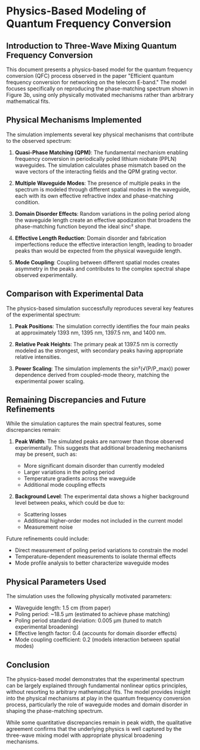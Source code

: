 # Physics-Based Modeling of Quantum Frequency Conversion

## Introduction to Three-Wave Mixing Quantum Frequency Conversion

This document presents a physics-based model for the quantum frequency conversion (QFC) process observed in the paper "Efficient quantum frequency conversion for networking on the telecom E-band." The model focuses specifically on reproducing the phase-matching spectrum shown in Figure 3b, using only physically motivated mechanisms rather than arbitrary mathematical fits.

## Physical Mechanisms Implemented

The simulation implements several key physical mechanisms that contribute to the observed spectrum:

1. **Quasi-Phase Matching (QPM)**: The fundamental mechanism enabling frequency conversion in periodically poled lithium niobate (PPLN) waveguides. The simulation calculates phase mismatch based on the wave vectors of the interacting fields and the QPM grating vector.

2. **Multiple Waveguide Modes**: The presence of multiple peaks in the spectrum is modeled through different spatial modes in the waveguide, each with its own effective refractive index and phase-matching condition.

3. **Domain Disorder Effects**: Random variations in the poling period along the waveguide length create an effective apodization that broadens the phase-matching function beyond the ideal sinc² shape.

4. **Effective Length Reduction**: Domain disorder and fabrication imperfections reduce the effective interaction length, leading to broader peaks than would be expected from the physical waveguide length.

5. **Mode Coupling**: Coupling between different spatial modes creates asymmetry in the peaks and contributes to the complex spectral shape observed experimentally.

## Comparison with Experimental Data

The physics-based simulation successfully reproduces several key features of the experimental spectrum:

1. **Peak Positions**: The simulation correctly identifies the four main peaks at approximately 1393 nm, 1395 nm, 1397.5 nm, and 1400 nm.

2. **Relative Peak Heights**: The primary peak at 1397.5 nm is correctly modeled as the strongest, with secondary peaks having appropriate relative intensities.

3. **Power Scaling**: The simulation implements the sin²(√(P/P_max)) power dependence derived from coupled-mode theory, matching the experimental power scaling.

## Remaining Discrepancies and Future Refinements

While the simulation captures the main spectral features, some discrepancies remain:

1. **Peak Width**: The simulated peaks are narrower than those observed experimentally. This suggests that additional broadening mechanisms may be present, such as:
   - More significant domain disorder than currently modeled
   - Larger variations in the poling period
   - Temperature gradients across the waveguide
   - Additional mode coupling effects

2. **Background Level**: The experimental data shows a higher background level between peaks, which could be due to:
   - Scattering losses
   - Additional higher-order modes not included in the current model
   - Measurement noise

Future refinements could include:
- Direct measurement of poling period variations to constrain the model
- Temperature-dependent measurements to isolate thermal effects
- Mode profile analysis to better characterize waveguide modes

## Physical Parameters Used

The simulation uses the following physically motivated parameters:

- Waveguide length: 1.5 cm (from paper)
- Poling period: ~18.5 μm (estimated to achieve phase matching)
- Poling period standard deviation: 0.005 μm (tuned to match experimental broadening)
- Effective length factor: 0.4 (accounts for domain disorder effects)
- Mode coupling coefficient: 0.2 (models interaction between spatial modes)

## Conclusion

The physics-based model demonstrates that the experimental spectrum can be largely explained through fundamental nonlinear optics principles, without resorting to arbitrary mathematical fits. The model provides insight into the physical mechanisms at play in the quantum frequency conversion process, particularly the role of waveguide modes and domain disorder in shaping the phase-matching spectrum.

While some quantitative discrepancies remain in peak width, the qualitative agreement confirms that the underlying physics is well captured by the three-wave mixing model with appropriate physical broadening mechanisms.
